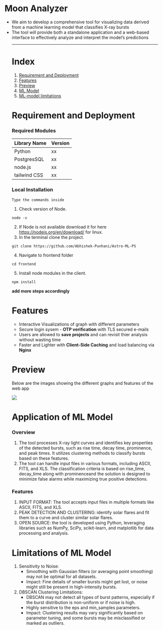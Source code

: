 # Moon Analyzer
<ul>
<li>We aim to develop a comprehensive tool for visualizing data derived from a machine learning model that classifies X-ray bursts</li>
<li>The tool will provide both a standalone application and a web-based interface to effectively analyze and interpret the model’s predictions</li>
<hr>

# Index
1. [Requirement and Deployment](#requirement-and-deployment)
2. [Features](#features)
3. [Preview](#preview)
4. [ML Model](#application-of-ml-model)
5. [ML-model limitations](#limitations-of-ml-model)

# Requirement and Deployment
<h3>Required Modules</h3>
<table>
    <thead>
        <tr>
            <th>Library Name</th>
            <th>Version</th>
        </tr>
    </thead>
    <tbody>
      <tr>
        <td>Python</td>
        <td>xx</td>
      </tr>
      <tr>
        <td>PostgresSQL</td>
        <td>xx</td>
      </tr>
      <tr>
        <td>node.js</td>
        <td>xx</td>
      </tr>
      <tr>
        <td>tailwind CSS</td>
        <td>xx</td>
      </tr>
    </tbody>
</table>

<h3>Local Installation</h3>

```
Type the commands inside
```
1.  Check version of Node.

```
node -v
```

2. If Node is not available download it for here https://nodejs.org/en/download/ for linux.
3. In the terminal clone the project.

```
git clone https://github.com/Abhishek-Punhani/Astro-ML-PS
```

4. Navigate to frontend folder

```
cd frontend
```

5. Install node modules in the client.

```
npm install
```
<b>add more steps accordingly</b>

# Features

<ul>
  <li>Interactive Visualizations of graph with different parameters</li>
  <li>Secure login sysem - <b>OTP verification</b> with TLS secured e-mails</li>
  <li>Users are allowed to <b>save projects</b> and can revisit thier analysis without wasting time</li>
  <li>Faster and Lighter with <b>Client-Side Caching</b> and load balancing via <b>Nginx</b></li>
</ul>

# Preview
<p>Below are the images showing the different graphs and features of the web app</p>
<div><img src="https://github.com/user-attachments/assets/8191cb45-7e1b-405e-8f82-02858e23c0ff"></div>

# Application of ML Model
<h3>Overview</h3>
<ol type="1">
<li>The tool processes X-ray light curves and identifies key properties of the detected bursts, such as rise time, decay time, prominence, and peak times. It utilizes clustering methods to classify bursts based on these features.</li>
<li>The tool can handle input files in various formats, including ASCII, FITS, and XLS. The classification criteria is based on rise_time, decay_time along with prominenceand the solution is designed to minimize false alarms while maximizing true positive detections.</li>
</ol>

<h3>Features</h3>
<ol type="1">
  <li>INPUT FORMAT: The tool accepts input files in multiple formats like ASCII, FITS, and XLS.</li>
  <li>PEAK DETECTION AND CLUSTERING: identify solar flares and fit them to a curve and cluster similar solar flares.</li>
  <li>OPEN SOURCE: the tool is developed using Python, leveraging libraries such as NumPy, SciPy, scikit-learn, and matplotlib for data processing and analysis.</li>
</ol>

# Limitations of ML Model
<ol type="1"><li>Sensitivity to Noise:​
<ul><li>Smoothing with Gaussian filters (or averaging point smoothing) may not be optimal for all datasets.​</li>
<li>Impact: Fine details of smaller bursts might get lost, or noise might still be present in high-intensity bursts.​</li>
</ul>
</li>
<li>DBSCAN Clustering Limitations:​
<ul>
<li>DBSCAN may not detect all types of burst patterns, especially if the burst distribution is non-uniform or if noise is high.​</li>
<li>Highly sensitive to the eps and min_samples parameters.​</li>
<li>Impact: Clustering results may vary significantly based on parameter tuning, and some bursts may be misclassified or marked as outliers.​</li>
</ul>
</li>
</ol>





​
